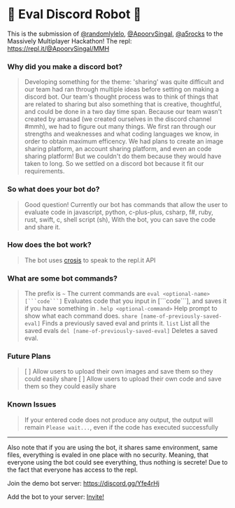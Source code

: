 # 🤖 Eval Discord Robot 🤖

This is the submission of [@randomlylelo](https://repl.it/@randomlylelo), [@ApoorvSingal](https://repl.it/@ApoorvSingal/), [@a5rocks](https://repl.it/@a5rocks) to the Massively Multiplayer Hackathon!
The repl: https://repl.it/@ApoorvSingal/MMH

### Why did you make a discord bot?
> Developing something for the theme: 'sharing' was quite difficult and our team had ran through multiple ideas before setting on making a discord bot.
> Our team's thought process was to think of things that are related to sharing but also something that is creative, thoughtful, and could be done in a two day time span.
> Because our team wasn't created by amasad (we created ourselves in the discord channel #mmh), we had to figure out many things.
> We first ran through our strengths and weaknesses and what coding languages we know, in order to obtain maximum efficency.
> We had plans to create an image sharing platform, an account sharing platform, and even an code sharing platform! But we couldn't do them because they would have taken to long.
> So we settled on a discord bot because it fit our requirements.

### So what does your bot do?
> Good question! Currently our bot has commands that allow the user to evaluate code in javascript, python, c-plus-plus, csharp, f#, ruby, rust, swift, c, shell script (sh), 
> With the bot, you can save the code and share it.

### How does the bot work?
> The bot uses [crosis](https://github.com/replit/crosis) to speak to the repl.it API

### What are some bot commands?
> The prefix is `~`
> The current commands are 
> `eval <optional-name> [```code```]` Evaluates code that you input in [\`\`\`code\`\`\`], and saves it if you have something in <optional-name>.
> `help <optional-command>` Help prompt to show what each command does.
> `share [name-of-previously-saved-eval]` Finds a previously saved eval and prints it.
> `list` List all the saved evals
> `del [name-of-previously-saved-eval]` Deletes a saved eval.

### Future Plans
> [ ] Allow users to upload their own images and save them so they could easily share
> [ ] Allow users to upload their own code and save them so they could easily share

### Known Issues
> If your entered code does not produce any output, the output will remain `Please wait...`, even if the code has executed successfully

___
Also note that if you are using the bot, it shares same environment, same files, everything is evaled in one place with no security.
Meaning, that everyone using the bot could see everything, thus nothing is secrete! Due to the fact that everyone has access to the repl.

Join the demo bot server:
https://discord.gg/Yfe4rHj

Add the bot to your server:
[Invite!](https://discordapp.com/api/oauth2/authorize?client_id=650360931607511051&permissions=0&scope=bot)
